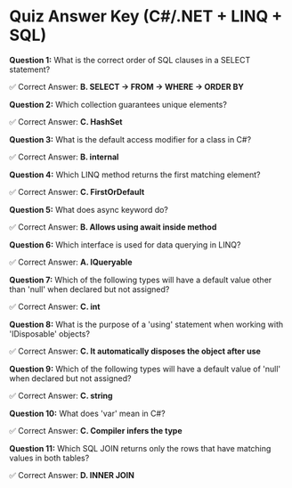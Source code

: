# Quiz Answer Key (C#/.NET + LINQ + SQL)

**Question 1:** What is the correct order of SQL clauses in a SELECT statement?

✅ Correct Answer: **B. SELECT → FROM → WHERE → ORDER BY**


**Question 2:** Which collection guarantees unique elements?

✅ Correct Answer: **C. HashSet**


**Question 3:** What is the default access modifier for a class in C#?

✅ Correct Answer: **B. internal**


**Question 4:** Which LINQ method returns the first matching element?

✅ Correct Answer: **C. FirstOrDefault**


**Question 5:** What does async keyword do?

✅ Correct Answer: **B. Allows using await inside method**


**Question 6:** Which interface is used for data querying in LINQ?

✅ Correct Answer: **A. IQueryable**


**Question 7:** Which of the following types will have a default value other than 'null' when declared but not assigned?

✅ Correct Answer: **C. int**


**Question 8:** What is the purpose of a 'using' statement when working with 'IDisposable' objects?

✅ Correct Answer: **C. It automatically disposes the object after use**


**Question 9:** Which of the following types will have a default value of 'null' when declared but not assigned?

✅ Correct Answer: **C. string**


**Question 10:** What does 'var' mean in C#?

✅ Correct Answer: **C. Compiler infers the type**


**Question 11:** Which SQL JOIN returns only the rows that have matching values in both tables?

✅ Correct Answer: **D. INNER JOIN**

